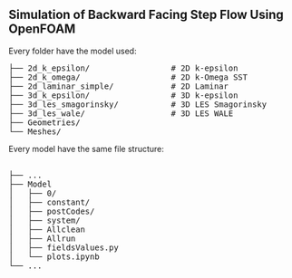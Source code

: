 ## Simulation of Backward Facing Step Flow Using OpenFOAM

Every folder have the model used:
<pre>
├── 2d_k_epsilon/                 # 2D k-epsilon
├── 2d_k_omega/                   # 2D k-Omega SST
├── 2d_laminar_simple/            # 2D Laminar 
├── 3d_k_epsilon/                 # 3D k-epsilon
├── 3d_les_smagorinsky/           # 3D LES Smagorinsky
├── 3d_les_wale/                  # 3D LES WALE
├── Geometries/
└── Meshes/
</pre>

Every model have the same file structure:
<pre> 
├── ...
├── Model                      
│   ├── 0/                     
│   ├── constant/                            
│   ├── postCodes/
│   ├── system/
│   ├── Allclean
│   ├── Allrun            
│   ├── fieldsValues.py                       
│   └── plots.ipynb                
└── ...
</pre>
